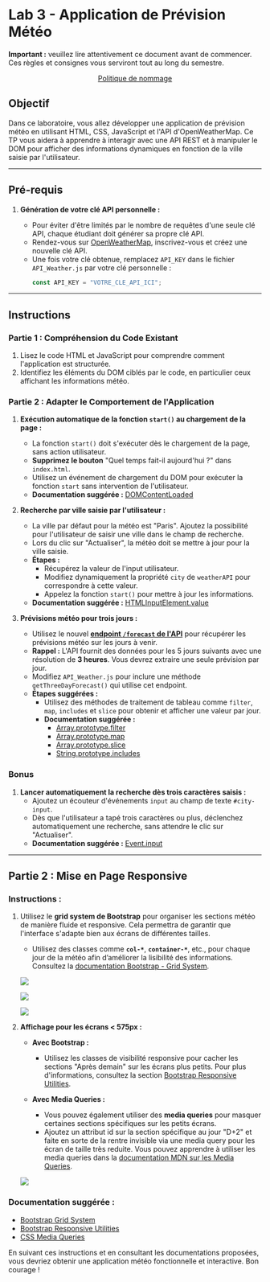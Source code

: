# Lab 3 - Application de Prévision Météo

**Important :** veuillez lire attentivement ce document avant de commencer. Ces règles et consignes vous serviront tout au long du semestre.

<p align="center">
 <a href="https://gitlab.com/tw-ece-paris/naming-conventions" target="_blank">Politique de nommage</a>
</p>

## Objectif

Dans ce laboratoire, vous allez développer une application de prévision météo en utilisant HTML, CSS, JavaScript et l'API d'OpenWeatherMap. Ce TP vous aidera à apprendre à interagir avec une API REST et à manipuler le DOM pour afficher des informations dynamiques en fonction de la ville saisie par l'utilisateur.

---

## Pré-requis

1. **Génération de votre clé API personnelle :**

   - Pour éviter d'être limités par le nombre de requêtes d'une seule clé API, chaque étudiant doit générer sa propre clé API.
   - Rendez-vous sur [OpenWeatherMap](https://home.openweathermap.org/users/sign_up), inscrivez-vous et créez une nouvelle clé API.
   - Une fois votre clé obtenue, remplacez `API_KEY` dans le fichier `API_Weather.js` par votre clé personnelle :
     ```javascript
     const API_KEY = "VOTRE_CLE_API_ICI";
     ```

---

## Instructions

### Partie 1 : Compréhension du Code Existant

1. Lisez le code HTML et JavaScript pour comprendre comment l'application est structurée.
2. Identifiez les éléments du DOM ciblés par le code, en particulier ceux affichant les informations météo.

### Partie 2 : Adapter le Comportement de l'Application

1. **Exécution automatique de la fonction `start()` au chargement de la page :**
   - La fonction `start()` doit s'exécuter dès le chargement de la page, sans action utilisateur.
   - **Supprimez le bouton** "Quel temps fait-il aujourd'hui ?" dans `index.html`.
   - Utilisez un événement de chargement du DOM pour exécuter la fonction `start` sans intervention de l'utilisateur.
   - **Documentation suggérée :** [DOMContentLoaded](https://developer.mozilla.org/fr/docs/Web/API/Window/DOMContentLoaded_event)

2. **Recherche par ville saisie par l'utilisateur :**
   - La ville par défaut pour la météo est "Paris". Ajoutez la possibilité pour l'utilisateur de saisir une ville dans le champ de recherche.
   - Lors du clic sur "Actualiser", la météo doit se mettre à jour pour la ville saisie.
   - **Étapes :**
     - Récupérez la valeur de l'input utilisateur.
     - Modifiez dynamiquement la propriété `city` de `weatherAPI` pour correspondre à cette valeur.
     - Appelez la fonction `start()` pour mettre à jour les informations.
   - **Documentation suggérée :** [HTMLInputElement.value](https://developer.mozilla.org/fr/docs/Web/API/HTMLInputElement/value)

3. **Prévisions météo pour trois jours :**
   - Utilisez le nouvel [**endpoint `/forecast` de l'API**](https://openweathermap.org/forecast5) pour récupérer les prévisions météo sur les jours à venir.
   - **Rappel :** L'API fournit des données pour les 5 jours suivants avec une résolution de **3 heures**. Vous devrez extraire une seule prévision par jour.
   - Modifiez `API_Weather.js` pour inclure une méthode `getThreeDayForecast()` qui utilise cet endpoint.
   - **Étapes suggérées :**
     - Utilisez des méthodes de traitement de tableau comme `filter`, `map`, `includes` et `slice` pour obtenir et afficher une valeur par jour.
     - **Documentation suggérée :**
       - [Array.prototype.filter](https://developer.mozilla.org/fr/docs/Web/JavaScript/Reference/Global_Objects/Array/filter)
       - [Array.prototype.map](https://developer.mozilla.org/fr/docs/Web/JavaScript/Reference/Global_Objects/Array/map)
       - [Array.prototype.slice](https://developer.mozilla.org/fr/docs/Web/JavaScript/Reference/Global_Objects/Array/slice)
       - [String.prototype.includes](https://developer.mozilla.org/fr/docs/Web/JavaScript/Reference/Global_Objects/String/includes)

### Bonus

1. **Lancer automatiquement la recherche dès trois caractères saisis :**
   - Ajoutez un écouteur d'événements `input` au champ de texte `#city-input`.
   - Dès que l'utilisateur a tapé trois caractères ou plus, déclenchez automatiquement une recherche, sans attendre le clic sur "Actualiser".
   - **Documentation suggérée :** [Event.input](https://developer.mozilla.org/fr/docs/Web/API/HTMLElement/input_event)

---

## Partie 2 : Mise en Page Responsive

### Instructions :

1. Utilisez le **grid system de Bootstrap** pour organiser les sections météo de manière fluide et responsive. Cela permettra de garantir que l'interface s'adapte bien aux écrans de différentes tailles.  
   - Utilisez des classes comme **`col-*`**, **`container-*`**, etc., pour chaque jour de la météo afin d’améliorer la lisibilité des informations. Consultez la [documentation Bootstrap - Grid System](https://getbootstrap.com/docs/5.3/layout/grid/).

   ![](./assets/img1.png)

   ![](./assets/img2.png)  

   ![](./assets/img3.png)

2. **Affichage pour les écrans < 575px :**  
   - **Avec Bootstrap :**  
     - Utilisez les classes de visibilité responsive pour cacher les sections "Après demain" sur les écrans plus petits. Pour plus d'informations, consultez la section [Bootstrap Responsive Utilities](https://getbootstrap.com/docs/5.3/utilities/display/).  

   - **Avec Media Queries :**  
     - Vous pouvez également utiliser des **media queries** pour masquer certaines sections spécifiques sur les petits écrans.
     - Ajoutez un attribut id sur la section spécifique au jour "D+2" et faite en sorte de la rentre invisible via une media query pour les écran de taille très reduite. Vous pouvez apprendre à utiliser les media queries dans la [documentation MDN sur les Media Queries](https://developer.mozilla.org/fr/docs/Web/CSS/Media_Queries/Using_media_queries).

   ![](./assets/img.png)

### Documentation suggérée :

- [Bootstrap Grid System](https://getbootstrap.com/docs/5.3/layout/grid/)
- [Bootstrap Responsive Utilities](https://getbootstrap.com/docs/5.3/utilities/display/)
- [CSS Media Queries](https://developer.mozilla.org/fr/docs/Web/CSS/Media_Queries/Using_media_queries)

En suivant ces instructions et en consultant les documentations proposées, vous devriez obtenir une application météo fonctionnelle et interactive. Bon courage !
